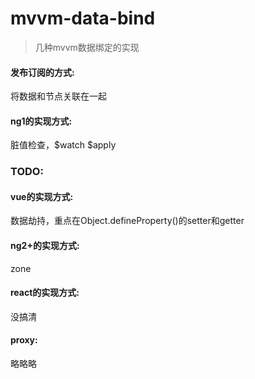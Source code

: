 # mvvm-data-bind
> 几种mvvm数据绑定的实现

#### 发布订阅的方式:
将数据和节点关联在一起

#### ng1的实现方式:
脏值检查，$watch $apply

### TODO:

#### vue的实现方式:
数据劫持，重点在Object.defineProperty()的setter和getter

#### ng2+的实现方式:
zone

#### react的实现方式:
没搞清

#### proxy:
略略略
